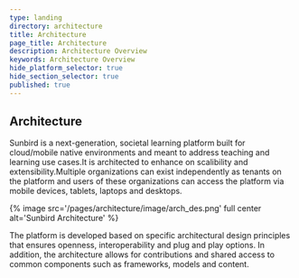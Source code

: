 ```yaml
---
type: landing
directory: architecture
title: Architecture 
page_title: Architecture 
description: Architecture Overview
keywords: Architecture Overview
hide_platform_selector: true
hide_section_selector: true
published: true
---
```

## Architecture

Sunbird is a next-generation, societal learning platform built for cloud/mobile native environments and meant to address teaching and learning use cases.It is architected to enhance on scalibility and extensibility.Multiple organizations can exist independently as tenants on the platform and users of these organizations can access the platform via mobile devices, tablets, laptops and desktops.

{% image src='/pages/architecture/image/arch_des.png' full center alt='Sunbird Architecture' %}

The platform is developed based on specific architectural design principles that ensures openness, interoperability and plug and play options. In addition, the architecture allows for contributions and shared access to common components such as frameworks, models and content.
